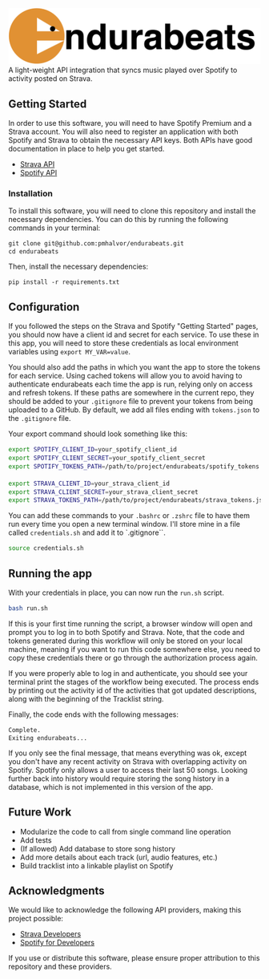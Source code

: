 ![endurabeats](img/Endurabeats.png)
A light-weight API integration that syncs music played over Spotify to activity posted on Strava.



## Getting Started
In order to use this software, you will need to have Spotify Premium and a Strava account. You will also need to register an application with both Spotify and Strava to obtain the necessary API keys.
Both APIs have good documentation in place to help you get started.
- [Strava API](https://developers.strava.com/docs/getting-started/)
- [Spotify API](https://developer.spotify.com/documentation/web-api/)

### Installation
To install this software, you will need to clone this repository and install the necessary dependencies. You can do this by running the following commands in your terminal:
```
git clone git@github.com:pmhalvor/endurabeats.git
cd endurabeats
```

Then, install the necessary dependencies:
```
pip install -r requirements.txt
```

## Configuration
If you followed the steps on the Strava and Spotify "Getting Started" pages, you should now have a client id and secret for each service. To use these in this app, you will need to store these credentials as local environment variables using `export MY_VAR=value`.

You should also add the paths in which you want the app to store the tokens for each service. Using cached tokens will allow you to avoid having to authenticate endurabeats each time the app is run, relying only on access and refresh tokens. If these paths are somewhere in the current repo, they should be added to your `.gitignore` file to prevent your tokens from being uploaded to a GitHub. By default, we add all files ending with `tokens.json` to the `.gitignore` file.

Your export command should look something like this:
```bash
export SPOTIFY_CLIENT_ID=your_spotify_client_id
export SPOTIFY_CLIENT_SECRET=your_spotify_client_secret
export SPOTIFY_TOKENS_PATH=/path/to/project/endurabeats/spotify_tokens.json

export STRAVA_CLIENT_ID=your_strava_client_id
export STRAVA_CLIENT_SECRET=your_strava_client_secret
export STRAVA_TOKENS_PATH=/path/to/project/endurabeats/strava_tokens.json
```

You can add these commands to your `.bashrc` or `.zshrc` file to have them run every time you open a new terminal window.
I'll store mine in a file called `credentials.sh` and add it to `.gitignore``. 

```bash
source credentials.sh
```

## Running the app
With your credentials in place, you can now run the `run.sh` script.
```bash
bash run.sh
```

If this is your first time running the script, a browser window will open and prompt you to log in to both Spotify and Strava. Note, that the code and tokens generated during this workflow will only be stored on your local machine, meaning if you want to run this code somewhere else, you need to copy these credentials there or go through the authorization process again. 

If you were properly able to log in and authenticate, you should see your terminal print the stages of the workflow being executed. The process ends by printing out the activity id of the activities that got updated descriptions, along with the beginning of the Tracklist string. 

Finally, the code ends with the following messages:
```
Complete.
Exiting endurabeats...
```
If you only see the final message, that means everything was ok, except you don't have any recent activity on Strava with overlapping activity on Spotify. Spotify only allows a user to access their last 50 songs. Looking further back into history would require storing the song history in a database, which is not implemented in this version of the app.


## Future Work
- Modularize the code to call from single command line operation
- Add tests
- (If allowed) Add database to store song history
- Add more details about each track (url, audio features, etc.)
- Build tracklist into a linkable playlist on Spotify


## Acknowledgments

We would like to acknowledge the following API providers, making this project possible:

- [Strava Developers](https://developers.strava.com/)
- [Spotify for Developers](https://developer.spotify.com/)

If you use or distribute this software, please ensure proper attribution to this repository and these providers.
